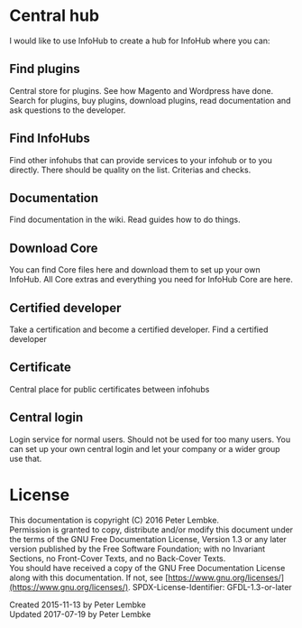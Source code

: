 # Central hub
I would like to use InfoHub to create a hub for InfoHub where you can:   

## Find plugins
Central store for plugins. See how Magento and Wordpress have done. Search for plugins, buy plugins, download plugins, read documentation and ask questions to the developer.  

## Find InfoHubs
Find other infohubs that can provide services to your infohub or to you directly. There should be quality on the list. Criterias and checks.  

## Documentation
Find documentation in the wiki. Read guides how to do things.  

## Download Core
You can find Core files here and download them to set up your own InfoHub. All Core extras and everything you need for InfoHub Core are here.  

## Certified developer
Take a certification and become a certified developer. Find a certified developer  

## Certificate
Central place for public certificates between infohubs  

## Central login
Login service for normal users.
Should not be used for too many users.
You can set up your own central login and let your company or a wider group use that.  

# License
This documentation is copyright (C) 2016 Peter Lembke.  
Permission is granted to copy, distribute and/or modify this document under the terms of the GNU Free Documentation License, Version 1.3 or any later version published by the Free Software Foundation; with no Invariant Sections, no Front-Cover Texts, and no Back-Cover Texts.  
You should have received a copy of the GNU Free Documentation License along with this documentation. If not, see [https://www.gnu.org/licenses/](https://www.gnu.org/licenses/).  SPDX-License-Identifier: GFDL-1.3-or-later  

Created 2015-11-13 by Peter Lembke  
Updated 2017-07-19 by Peter Lembke  
